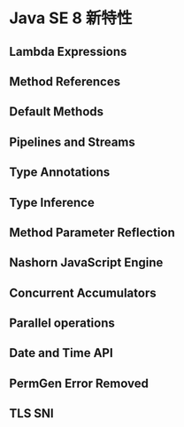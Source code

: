 # Java SE 8 新特性



## Lambda Expressions



## Method References



## Default Methods



## Pipelines and Streams



## Type Annotations



## Type Inference



## Method Parameter Reflection



## Nashorn JavaScript Engine



## Concurrent Accumulators



## Parallel operations



## Date and Time API



## PermGen Error Removed



## TLS SNI

